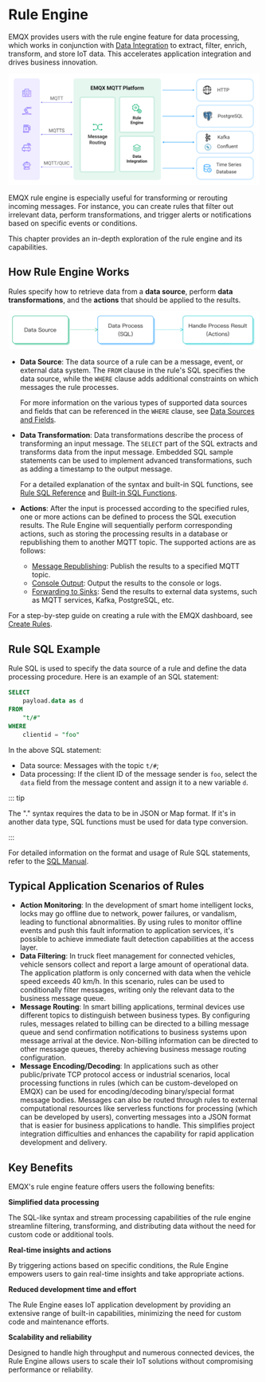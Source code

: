# Rule Engine

EMQX provides users with the rule engine feature for data processing, which works in conjunction with [Data Integration](./data-bridges.md) to extract, filter, enrich, transform, and store IoT data. This accelerates application integration and drives business innovation.

![data-integration-arch](./assets/rules/data-integration-arch.jpg)

EMQX rule engine is especially useful for transforming or rerouting incoming messages. For instance, you can create rules that filter out irrelevant data, perform transformations, and trigger alerts or notifications based on specific events or conditions.

This chapter provides an in-depth exploration of the rule engine and its capabilities. 

## How Rule Engine Works

Rules specify how to retrieve data from a **data source**, perform **data transformations**, and the **actions** that should be applied to the results.

<img src="./assets/sql_process.png" alt="sql_process" style="zoom:50%;" />

- **Data Source**: The data source of a rule can be a message, event, or external data system. The `FROM` clause in the rule's SQL specifies the data source, while the `WHERE` clause adds additional constraints on which messages the rule processes.

  For more information on the various types of supported data sources and fields that can be referenced in the `WHERE` clause, see [Data Sources and Fields](./rule-sql-events-and-fields.md).

- **Data Transformation**: Data transformations describe the process of transforming an input message. The `SELECT` part of the SQL extracts and transforms data from the input message. Embedded SQL sample statements can be used to implement advanced transformations, such as adding a timestamp to the output message.

  For a detailed explanation of the syntax and built-in SQL functions, see [Rule SQL Reference](./rule-sql-syntax.md) and [Built-in SQL Functions](./rule-sql-builtin-functions.md).

- **Actions**: After the input is processed according to the specified rules, one or more actions can be defined to process the SQL execution results. The Rule Engine will sequentially perform corresponding actions, such as storing the processing results in a database or republishing them to another MQTT topic. The supported actions are as follows:

  - [Message Republishing](./rule-get-started.md#add-republish-action): Publish the results to a specified MQTT topic.
  - [Console Output](./rule-get-started.md#add-console-output-action): Output the results to the console or logs.
  - [Forwarding to Sinks](./data-bridges.md#add-forwarding-with-sinks-action): Send the results to external data systems, such as MQTT services, Kafka, PostgreSQL, etc.

For a step-by-step guide on creating a rule with the EMQX dashboard, see [Create Rules](./rule-get-started.md).

## Rule SQL Example

Rule SQL is used to specify the data source of a rule and define the data processing procedure. Here is an example of an SQL statement:

```sql
SELECT
    payload.data as d
FROM
    "t/#"
WHERE
    clientid = "foo"
```

In the above SQL statement:

- Data source: Messages with the topic `t/#`;
- Data processing: If the client ID of the message sender is `foo`, select the `data` field from the message content and assign it to a new variable `d`.

::: tip 

The "." syntax requires the data to be in JSON or Map format. If it's in another data type, SQL functions must be used for data type conversion. 

:::

For detailed information on the format and usage of Rule SQL statements, refer to the [SQL Manual](./rule-sql-syntax.md).

## Typical Application Scenarios of Rules

- **Action Monitoring**: In the development of smart home intelligent locks, locks may go offline due to network, power failures, or vandalism, leading to functional abnormalities. By using rules to monitor offline events and push this fault information to application services, it's possible to achieve immediate fault detection capabilities at the access layer.
- **Data Filtering**: In truck fleet management for connected vehicles, vehicle sensors collect and report a large amount of operational data. The application platform is only concerned with data when the vehicle speed exceeds 40 km/h. In this scenario, rules can be used to conditionally filter messages, writing only the relevant data to the business message queue.
- **Message Routing**: In smart billing applications, terminal devices use different topics to distinguish between business types. By configuring rules, messages related to billing can be directed to a billing message queue and send confirmation notifications to business systems upon message arrival at the device. Non-billing information can be directed to other message queues, thereby achieving business message routing configuration.
- **Message Encoding/Decoding**: In applications such as other public/private TCP protocol access or industrial scenarios, local processing functions in rules (which can be custom-developed on EMQX) can be used for encoding/decoding binary/special format message bodies. Messages can also be routed through rules to external computational resources like serverless functions for processing (which can be developed by users), converting messages into a JSON format that is easier for business applications to handle. This simplifies project integration difficulties and enhances the capability for rapid application development and delivery.

## Key Benefits

EMQX's rule engine feature offers users the following benefits:

**Simplified data processing**

The SQL-like syntax and stream processing capabilities of the rule engine streamline filtering, transforming, and distributing data without the need for custom code or additional tools.

**Real-time insights and actions**

By triggering actions based on specific conditions, the Rule Engine empowers users to gain real-time insights and take appropriate actions.

**Reduced development time and effort**

The Rule Engine eases IoT application development by providing an extensive range of built-in capabilities, minimizing the need for custom code and maintenance efforts.

**Scalability and reliability**

Designed to handle high throughput and numerous connected devices, the Rule Engine allows users to scale their IoT solutions without compromising performance or reliability.
